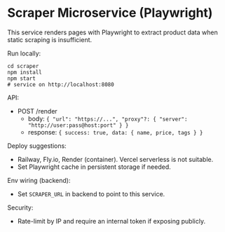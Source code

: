 # Scraper Microservice (Playwright)

This service renders pages with Playwright to extract product data when static scraping is insufficient.

Run locally:

```
cd scraper
npm install
npm start
# service on http://localhost:8080
```

API:

- POST /render
  - body: `{ "url": "https://...", "proxy"?: { "server": "http://user:pass@host:port" } }`
  - response: `{ success: true, data: { name, price, tags } }`

Deploy suggestions:
- Railway, Fly.io, Render (container). Vercel serverless is not suitable.
- Set Playwright cache in persistent storage if needed.

Env wiring (backend):
- Set `SCRAPER_URL` in backend to point to this service.

Security:
- Rate-limit by IP and require an internal token if exposing publicly.

